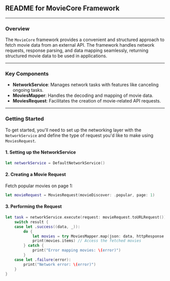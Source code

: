 ## README for MovieCore Framework

---

### Overview

The `MovieCore` framework provides a convenient and structured approach to fetch movie data from an external API. The framework handles network requests, response parsing, and data mapping seamlessly, returning structured movie data to be used in applications.

---

### Key Components

- **NetworkService**: Manages network tasks with features like canceling ongoing tasks.
- **MoviesMapper**: Handles the decoding and mapping of movie data.
- **MoviesRequest**: Facilitates the creation of movie-related API requests.

---

### Getting Started

To get started, you'll need to set up the networking layer with the `NetworkService` and define the type of request you'd like to make using `MoviesRequest`.

#### 1. Setting up the NetworkService

```swift
let networkService = DefaultNetworkService()
```

#### 2. Creating a Movie Request
Fetch popular movies on page 1:

```swift
let movieRequest = MoviesRequest(movieDiscover: .popular, page: 1)
```

#### 3. Performing the Request
```swift
let task = networkService.execute(request: movieRequest.toURLRequest()) { result in
    switch result {
    case let .success((data, _)):
        do {
            let movies = try MoviesMapper.map(json: data, httpResponse: response)
            print(movies.items) // Access the fetched movies
        } catch {
            print("Error mapping movies: \(error)")
        }
    case let .failure(error):
        print("Network error: \(error)")
    }
}
```
